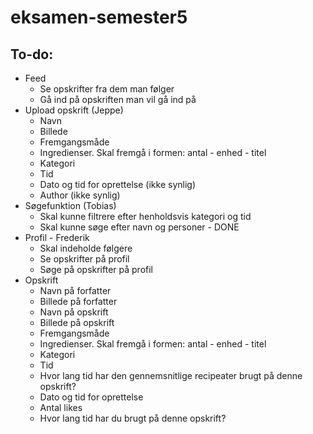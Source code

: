 # eksamen-semester5

## To-do:

- Feed
  - Se opskrifter fra dem man følger
  - Gå ind på opskriften man vil gå ind på
- Upload opskrift (Jeppe)
  - Navn
  - Billede
  - Fremgangsmåde 
  - Ingredienser. Skal fremgå i formen: antal - enhed - titel
  - Kategori
  - Tid
  - Dato og tid for oprettelse (ikke synlig)
  - Author (ikke synlig)
- Søgefunktion (Tobias)
  - Skal kunne filtrere efter henholdsvis kategori og tid
  - Skal kunne søge efter navn og personer - DONE
- Profil - Frederik
  - Skal indeholde følgere
  - Se opskrifter på profil
  - Søge på opskrifter på profil
- Opskrift
  - Navn på forfatter
  - Billede på forfatter
  - Navn på opskrift
  - Billede på opskrift
  - Fremgangsmåde
  - Ingredienser. Skal fremgå i formen: antal - enhed - titel
  - Kategori
  - Tid 
  - Hvor lang tid har den gennemsnitlige recipeater brugt på denne opskrift?
  - Dato og tid for oprettelse
  - Antal likes
  - Hvor lang tid har du brugt på denne opskrift?

